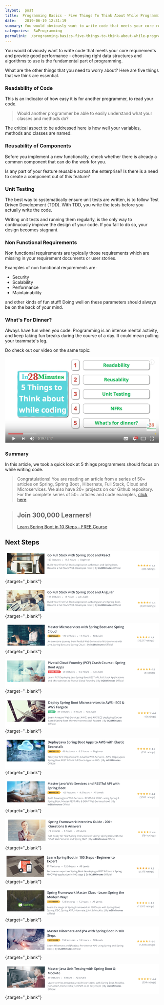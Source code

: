 ```yaml
---
layout:  post
title:  Programming Basics - Five Things To Think About While Programming
date:    2019-06-19 12:31:19
summary: You would obviously want to write code that meets your core requirements and provide good performance - choosing right data structures and algorithms to use is the fundamental part of programming.  What are the other things that you need to worry about? Here are five things that we think are essential.
categories:  SwProgramming
permalink:  /programming-basics-five-things-to-think-about-while-programming
---
```


You would obviously want to write code that meets your core requirements and provide good performance - choosing right data structures and algorithms to use is the fundamental part of programming.  

What are the other things that you need to worry about? Here are five things that we think are essential.

### Readability of Code

This is an indicator of how easy it is for another programmer, to read your code. 

> Would another programmer be able to easily understand what your classes and methods do? 

The critical aspect to be addressed here is how well your variables, methods and classes are named. 

### Reusability of Components

Before you implement a new functionality, check whether there is already a common component that can do the work for you. 

Is any part of your feature reusable across the enterprise? Is there is a need to create a component out of this feature?

### Unit Testing

The best way to systematically ensure unit tests are written, is to follow Test Driven Development (TDD). With TDD, you write the tests before you actually write the code.  

Writing unit tests and running them regularly, is the only way to continuously improve the design of your code. If you fail to do so, your design becomes stagnant.

### Non Functional Requirements

Non functional requirements are typically those requirements which are missing in your requirement documents or user stories. 

Examples of non functional requirements are:

* Security
* Scalability
* Performance
* Maintainability

and other kinds of fun stuff! Doing well on these parameters should always be on the back of your mind.

### What's For Dinner?

Always have fun when you code. Programming is an intense mental activity, and keep taking fun breaks during the course of a day. It could mean pulling your teammate's leg. 

Do check out our video on the same topic:

[![image info](images/Capture-080-01.png)](https://www.youtube.com/watch?v=svJ_htqB12E)

### Summary

In this article, we took a quick look at 5 things programmers should focus on while writing code. 

> Congratulations! You are reading an article from a series of 50+ articles on Spring, Spring Boot , Hibernate, Full Stack, Cloud and Microservices. We also have 20+ projects on our Github repository. For the complete series of 50+ articles and code examples, [click here](https://www.springboottutorial.com/tags/#SpringBoot).

<blockquote>
	<H2>Join 300,000 Learners!</H2>
	<p><a href="https://courses.in28minutes.com/p/spring-boot-for-beginners-in-10-steps" target="_blank">Learn Spring Boot in 10 Steps - FREE Course</a></p>
</blockquote>


## Next Steps

[![Image](/images/Course-Go-Full-Stack-With-Spring-Boot-and-React.png "Go Full Stack with Spring Boot and React")](https://www.udemy.com/full-stack-application-with-spring-boot-and-react/?couponCode=SBT-2019){:target="_blank"}

[![Image](/images/Course-Go-Full-Stack-With-SpringBoot-And-Angular.png "Go Full Stack with Spring Boot and Angular")](https://www.udemy.com/full-stack-application-development-with-spring-boot-and-angular/?couponCode=SBT-2019){:target="_blank"}

[![Image](/images/Course-Master-Microservices-with-Spring-Boot-and-Spring-Cloud.png "Master Microservices with Spring Boot and Spring Cloud")](https://www.udemy.com/microservices-with-spring-boot-and-spring-cloud/?couponCode=SBT-2019){:target="_blank"}

[![Image](/images/Course-pivotal-cloud-foundry-pcf-deploying-spring-boot-apps.png "Deploying Spring Boot Microservices to Pivotal Cloud Foundry (PCF)")](https://www.udemy.com/course/learn-pivotal-cloud-foundry-pcf-deploying-spring-boot-apps/?couponCode=SBT-2019){:target="_blank"}

[![Image](/images/Course-Deploy-Java-Spring-Boot-Microservices-To-ECS.png "Deploying Spring Boot Microservices to AWS using ECS and AWS Fargate")](https://www.udemy.com/course/deploy-spring-microservices-to-aws-with-ecs-and-aws-fargate/?couponCode=SBT-2019){:target="_blank"}

[![Image](/images/Course-Deploy-Java-Spring-Boot-Apps-To-AWS.png "Deploying Spring Boot Apps to AWS using Elastic Beanstalk")](https://www.udemy.com/deploy-java-spring-boot-to-aws-amazon-web-service/?couponCode=SBT-2019){:target="_blank"}


[![Image](/images/Course-Master-Java-Web-Services-and-REST-API-with-Spring-Boot.png "Master Java Web Services and REST API with Spring Boot")](https://www.udemy.com/spring-web-services-tutorial/?couponCode=SBT-2019){:target="_blank"}

[![Image](/images/Course-Spring-Framework-Interview-Guide-200-Questions-Answers.png "Spring Framework Interview Guide - 200+ Questions & Answers")](https://www.udemy.com/spring-interview-questions-and-answers/?couponCode=SBT-2019){:target="_blank"}

[![Image](/images/Course-Learn-Spring-Boot-in-100-Steps---Beginner-to-Expert.png "Learn Spring Boot in 100 Steps - Beginner to Expert")](https://www.udemy.com/spring-boot-tutorial-for-beginners/?couponCode=SBT-2019){:target="_blank"}

[![Image](/images/Course-Spring-Framework-Master-Class---Beginner-to-Expert.png "Spring Master Class - Beginner to Expert")](https://www.udemy.com/spring-tutorial-for-beginners/?couponCode=SBT-2019){:target="_blank"}

[![Image](/images/Course-Master-Hibernate-and-JPA-with-Spring-Boot-in-100-Steps.png "Master Hibernate and JPA with Spring Boot in 100 Steps")](https://www.udemy.com/hibernate-jpa-tutorial-for-beginners-in-100-steps/?couponCode=SBT-2019){:target="_blank"}

[![Image](/images/Course-Master-Java-Unit-Testing-with-Spring-Boot-Mockito.png "Master Java Unit Testing with Spring Boot & Mockito")](https://www.udemy.com/learn-unit-testing-with-spring-boot/?couponCode=SBT-2019){:target="_blank"}

